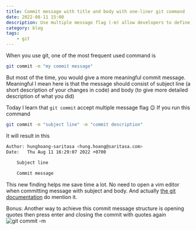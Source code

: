 ```yaml
---
title: Commit message with title and body with one-liner git command
date: 2022-08-11 15:00
description: Use multiple message flag (-m) allow developers to define commit message with title and body without opening an editor.
category: blog
tags:
    - git
---
```


When you use git, one of the most frequent used command is

```bash
git commit -m "my commit message"
```

But most of the time, you would give a more meaningful commit message. Meaningful I mean here is that the message should consist of subject line (a short description of your changes in code) and body (to give more detailed description of what you did)

Today I learn that `git commit` accept multiple message flag 😉
If you run this command
```bash
git commit -m "subject line" -m "commit description"
```

It will result in this
```bash
Author: hunghoang-saritasa <hung.hoang@saritasa.com>
Date:   Thu Aug 11 16:29:07 2022 +0700

    Subject line
    
    Commit message
```

This new finding helps me save time a lot. No need to open a vim editor when committing message with subject and body. And actually [the git documentation](https://git-scm.com/docs/git-commit#Documentation/git-commit.txt--mltmsggt) do mention it.

Bonus: Another way to achieve this commit message structure is opening quotes then press enter and closing the commit with quotes again
![git commit -m](https://dev-to-uploads.s3.amazonaws.com/uploads/articles/c4gijdfwk9wg7l8kmue2.jpg)
 